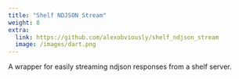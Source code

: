 ```yaml
---
title: "Shelf NDJSON Stream"
weight: 8
extra:
  link: https://github.com/alexobviously/shelf_ndjson_stream
  image: /images/dart.png
---
```


A wrapper for easily streaming ndjson responses from a shelf server.
